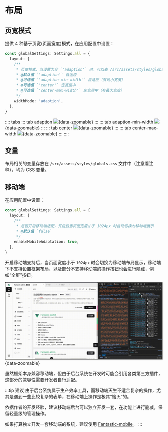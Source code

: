 # 布局

## 页宽模式 <Badge type="pro" text="专业版" />

提供 4 种基于页宽(页面宽度)模式，在应用配置中设置：

```ts {2-11}
const globalSettings: Settings.all = {
  layout: {
    /**
     * 页宽模式，当设置为非 `'adaption'` 时，可以去 /src/assets/styles/globals.css 里设置 `--g-app-width` 宽度变量
     * @默认值 `'adaption'` 自适应
     * @可选值 `'adaption-min-width'` 自适应（有最小宽度）
     * @可选值 `'center'` 定宽居中
     * @可选值 `'center-max-width'` 定宽居中（有最大宽度）
     */
    widthMode: 'adaption',
  },
}
```

:::: tabs
::: tab adaption
![](/layout_1.gif){data-zoomable}
:::
::: tab adaption-min-width
![](/layout_2.gif){data-zoomable}
:::
::: tab center
![](/layout_3.gif){data-zoomable}
:::
::: tab center-max-width
![](/layout_4.gif){data-zoomable}
:::
::::

## 变量

布局相关的变量存放在 `/src/assets/styles/globals.css` 文件中（注意看注释），均为 CSS 变量。

## 移动端

在应用配置中设置：

```ts {2-8}
const globalSettings: Settings.all = {
  layout: {
    /**
     * 是否开启移动端适配，开启后当页面宽度小于 1024px 时自动切换为移动端展示
     * @默认值 `false`
     */
    enableMobileAdaptation: true,
  },
}
```

开启移动端支持后，当页面宽度小于 `1024px` 时会切换为移动端布局显示，移动端下不支持设置框架布局，以及部分不支持移动端的操作按钮也会进行隐藏，例如“全屏”按钮。

![](/layout-mobile.gif){data-zoomable}

虽然框架本身兼容移动端，但由于后台系统在开发时可能会引用各类第三方插件，这部分的兼容性需要开发者自行适配。

:::tip 建议
由于后台系统属于生产效率工具，而移动端天生不适合复杂的操作，尤其是遇到一些比较复杂的表单，在移动端上操作是极其“恼火”的。

依据作者的开发经验，建议移动端后台可以独立开发一套，在功能上进行删减，保留轻量级的管理操作。

如果打算独立开发一套移动端的系统，建议使用 [Fantastic-mobile](https://fantastic-mobile.hurui.me/)。
:::
